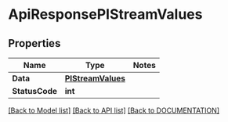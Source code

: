# ApiResponsePIStreamValues

## Properties
Name | Type | Notes
------------ | ------------- | -------------
**Data** | **[**PIStreamValues**](../Model/PIStreamValues.md)**
**StatusCode** | **int**

[[Back to Model list]](../../DOCUMENTATION.md#documentation-for-models) [[Back to API list]](../../DOCUMENTATION.md#documentation-for-api-endpoints) [[Back to DOCUMENTATION]](../../DOCUMENTATION.md)
